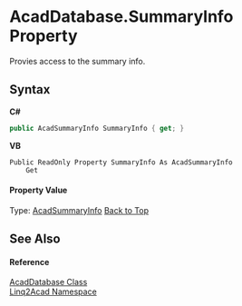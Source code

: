 # AcadDatabase.SummaryInfo Property 
 

Provies access to the summary info.

## Syntax

**C#**<br />
``` C#
public AcadSummaryInfo SummaryInfo { get; }
```

**VB**<br />
``` VB
Public ReadOnly Property SummaryInfo As AcadSummaryInfo
	Get
```


#### Property Value
Type: <a href="T_Linq2Acad_AcadSummaryInfo.md#AcadSummaryInfo-Class">AcadSummaryInfo</a>
<a href="#AcadDatabaseSummaryInfo-Property">Back to Top</a>

## See Also


#### Reference
<a href="T_Linq2Acad_AcadDatabase.md#AcadDatabase-Class">AcadDatabase Class</a><br /><a href="N_Linq2Acad.md#Linq2Acad-Namespace">Linq2Acad Namespace</a><br />
